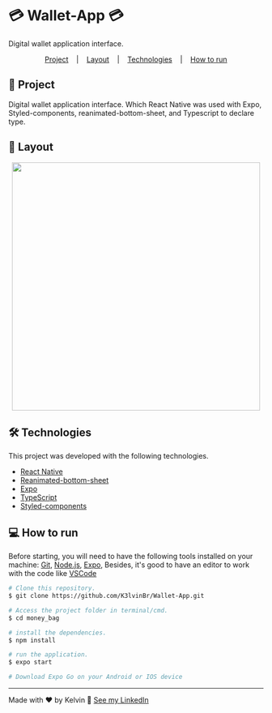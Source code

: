 # :credit_card: Wallet-App :credit_card:

Digital wallet application interface.
<p align="center">
  <a href="#page_facing_up-project">Project</a> &nbsp;&nbsp;&nbsp;|&nbsp;&nbsp;&nbsp;
  <a href="#art-layout">Layout</a> &nbsp;&nbsp;&nbsp;|&nbsp;&nbsp;&nbsp;
  <a href="#hammer_and_wrench-technologies">Technologies</a> &nbsp;&nbsp;&nbsp;|&nbsp;&nbsp;&nbsp;
  <a href="#computer-how-to-run">How to run</a>
</p>

## :page_facing_up: Project
Digital wallet application interface. Which React Native was used with Expo, Styled-components, reanimated-bottom-sheet, and Typescript to declare type.

## :art: Layout
<div align="center">
  <img height="490" src="assets/to_Readme/app_gif.gif" />
</div>

## :hammer_and_wrench: Technologies
This project was developed with the following technologies.

- [React Native](https://reactnative.dev)
- [Reanimated-bottom-sheet](https://github.com/osdnk/react-native-reanimated-bottom-sheet)
- [Expo](https://expo.dev)
- [TypeScript](https://www.typescriptlang.org)
- [Styled-components](https://styled-components.com)

## :computer: How to run
Before starting, you will need to have the following tools installed on your machine:
[Git](https://git-scm.com), [Node.js](https://nodejs.org/en/), [Expo](https://expo.dev), Besides, it's good to have an editor to work with the code like [VSCode](https://code.visualstudio.com/)

```bash
# Clone this repository.
$ git clone https://github.com/K3lvinBr/Wallet-App.git

# Access the project folder in terminal/cmd.
$ cd money_bag

# install the dependencies.
$ npm install

# run the application.
$ expo start

# Download Expo Go on your Android or IOS device
```

---
Made with ❤️ by Kelvin 👋 [See my LinkedIn](https://www.linkedin.com/in/kelvin-sales-54306321a/)
